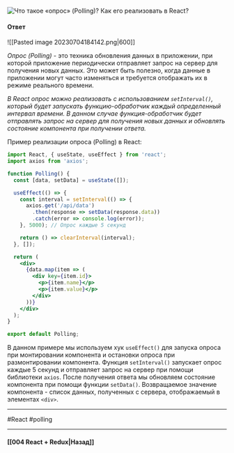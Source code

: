 ![Что такое «опрос» (Polling)? Как его реализовать в React?](https://youtu.be/81yRgVQ1ciM?t=597)

#### Ответ

![[Pasted image 20230704184142.png|600]]

*Опрос (Polling)* - это техника обновления данных в приложении, при которой приложение периодически отправляет запрос на сервер для получения новых данных. Это может быть полезно, когда данные в приложении могут часто изменяться и требуется отображать их в режиме реального времени.

*В React опрос можно реализовать с использованием `setInterval()`, который будет запускать функцию-обработчик каждый определенный интервал времени. В данном случае функция-обработчик будет отправлять запрос на сервер для получения новых данных и обновлять состояние компонента при получении ответа.*

Пример реализации опроса (Polling) в React:

```jsx
import React, { useState, useEffect } from 'react';
import axios from 'axios';

function Polling() {
  const [data, setData] = useState([]);

  useEffect(() => {
    const interval = setInterval(() => {
      axios.get('/api/data')
        .then(response => setData(response.data))
        .catch(error => console.log(error));
    }, 5000); // Опрос каждые 5 секунд

    return () => clearInterval(interval);
  }, []);

  return (
    <div>
      {data.map(item => (
        <div key={item.id}>
          <p>{item.name}</p>
          <p>{item.value}</p>
        </div>
      ))}
    </div>
  );
}

export default Polling;
```

В данном примере мы используем хук `useEffect()` для запуска опроса при монтировании компонента и остановки опроса при размонтировании компонента. Функция `setInterval()` запускает опрос каждые 5 секунд и отправляет запрос на сервер при помощи библиотеки `axios`. После получения ответа мы обновляем состояние компонента при помощи функции `setData()`. Возвращаемое значение компонента - список данных, полученных с сервера, отображаемый в элементах `<div>`.

____
#React #polling

____

#### [[004 React + Redux|Назад]]